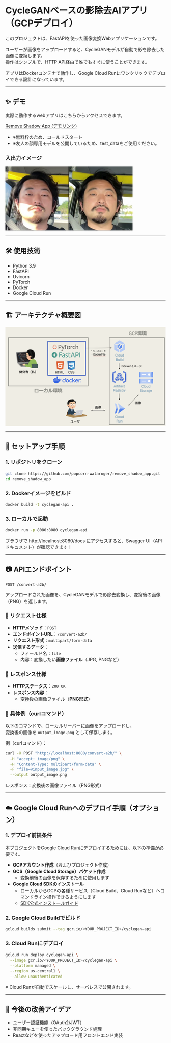 # CycleGANベースの影除去AIアプリ（GCPデプロイ）

このプロジェクトは、FastAPIを使った画像変換Webアプリケーションです。

ユーザーが画像をアップロードすると、CycleGANモデルが自動で影を除去した画像に変換します。  
操作はシンプルで、HTTP API経由で誰でもすぐに使うことができます。

アプリはDockerコンテナで動作し、Google Cloud Runにワンクリックでデプロイできる設計になっています。


---

## ✨ デモ

実際に動作するwebアプリはこちらからアクセスできます。

 [Remove Shadow App (デモリンク)](https://remove-shadow-app-1073918449956.asia-northeast1.run.app/)

- ※無料枠のため、コールドスタート
- ※友人の顔専用モデルを公開しているため、test_dataをご使用ください。

### 入出力イメージ
<img src="./figure/sanple.JPG" width="400">

---

## 🛠️ 使用技術
- Python 3.9
- FastAPI
- Uvicorn
- PyTorch
- Docker
- Google Cloud Run

---
## 🏗️ アーキテクチャ概要図
![GCP Architecture](./figure/GCP_architecture.png)

---
## 🚀 セットアップ手順

### 1. リポジトリをクローン

```bash
git clone https://github.com/popcorn-wataroger/remove_shadow_app.git
cd remove_shadow_app
```
### 2. Dockerイメージをビルド
```bash
docker build -t cyclegan-api .
```
### 3. ローカルで起動
```bash
docker run -p 8080:8080 cyclegan-api
```
ブラウザで http://localhost:8080/docs にアクセスすると、Swagger UI（APIドキュメント）が確認できます！

---

## 📷 APIエンドポイント
```
POST /convert-a2b/
```
アップロードされた画像を、CycleGANモデルで影除去変換し、変換後の画像（PNG）を返します。

### 🔹 リクエスト仕様

- **HTTPメソッド**：`POST`
- **エンドポイントURL**：`/convert-a2b/`
- **リクエスト形式**：`multipart/form-data`
- **送信するデータ**：
  - フィールド名：`file`
  - 内容：変換したい**画像ファイル**（JPG, PNGなど）

### 🔹 レスポンス仕様

- **HTTPステータス**：`200 OK`
- **レスポンス内容**：
  - 変換後の画像ファイル（**PNG形式**）

### 🔹 具体例（curlコマンド）

以下のコマンドで、ローカルサーバーに画像をアップロードし、  
変換後の画像を `output_image.png` として保存します。


例（curlコマンド）：
```bash
curl -X POST "http://localhost:8080/convert-a2b/" \
  -H "accept: image/png" \
  -H "Content-Type: multipart/form-data" \
  -F "file=@input_image.jpg" \
  --output output_image.png
```
レスポンス：変換後の画像ファイル（PNG形式）

---

## ☁️ Google Cloud Runへのデプロイ手順（オプション）
### 1. デプロイ前提条件
本プロジェクトをGoogle Cloud Runにデプロイするためには、以下の準備が必要です。

- **GCPアカウント作成**（およびプロジェクト作成）
- **GCS（Google Cloud Storage）バケット作成**
  - 変換前後の画像を保存するために使用します
- **Google Cloud SDKのインストール**
  - ローカルからGCPの各種サービス（Cloud Build、Cloud Runなど）へコマンドライン操作できるようにします
  - [SDK公式インストールガイド](https://cloud.google.com/sdk/docs/install)

### 2. Google Cloud Buildでビルド
```bash
gcloud builds submit --tag gcr.io/<YOUR_PROJECT_ID>/cyclegan-api
```
### 3. Cloud Runにデプロイ
```bash
gcloud run deploy cyclegan-api \
  --image gcr.io/<YOUR_PROJECT_ID>/cyclegan-api \
  --platform managed \
  --region us-central1 \
  --allow-unauthenticated
```
※ Cloud Runが自動でスケールし、サーバレスで公開されます。

---

## 🧠 今後の改善アイデア
- ユーザー認証機能（OAuth2/JWT）
- 非同期キューを使ったバックグラウンド処理
- Reactなどを使ったアップロード用フロントエンド実装


